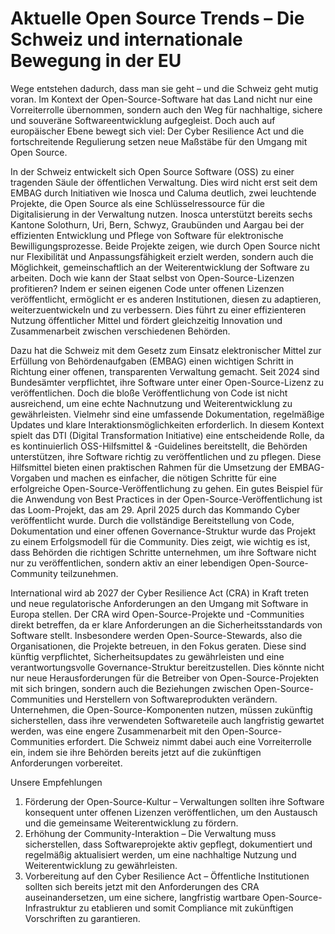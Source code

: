 # Aktuelle Open Source Trends – Die Schweiz und internationale Bewegung in der EU

Wege entstehen dadurch, dass man sie geht – und die Schweiz geht mutig voran. Im Kontext der Open-Source-Software hat das Land nicht nur eine Vorreiterrolle übernommen, sondern auch den Weg für nachhaltige, sichere und souveräne Softwareentwicklung aufgegleist. Doch auch auf europäischer Ebene bewegt sich viel: Der Cyber Resilience Act und die fortschreitende Regulierung setzen neue Maßstäbe für den Umgang mit Open Source.

In der Schweiz entwickelt sich Open Source Software (OSS) zu einer tragenden Säule der öffentlichen Verwaltung. Dies wird nicht erst seit dem EMBAG durch Initiativen wie Inosca und Caluma deutlich, zwei leuchtende Projekte, die Open Source als eine Schlüsselressource für die Digitalisierung in der Verwaltung nutzen. Inosca unterstützt bereits sechs Kantone Solothurn, Uri, Bern, Schwyz, Graubünden und Aargau bei der effizienten Entwicklung und Pflege von Software für elektronische Bewilligungsprozesse. Beide Projekte zeigen, wie durch Open Source nicht nur Flexibilität und Anpassungsfähigkeit erzielt werden, sondern auch die Möglichkeit, gemeinschaftlich an der Weiterentwicklung der Software zu arbeiten. Doch wie kann der Staat selbst von Open-Source-Lizenzen profitieren? Indem er seinen eigenen Code unter offenen Lizenzen veröffentlicht, ermöglicht er es anderen Institutionen, diesen zu adaptieren, weiterzuentwickeln und zu verbessern. Dies führt zu einer effizienteren Nutzung öffentlicher Mittel und fördert gleichzeitig Innovation und Zusammenarbeit zwischen verschiedenen Behörden.

Dazu hat die Schweiz mit dem Gesetz zum Einsatz elektronischer Mittel zur Erfüllung von Behördenaufgaben (EMBAG) einen wichtigen Schritt in Richtung einer offenen, transparenten Verwaltung gemacht. Seit 2024 sind Bundesämter verpflichtet, ihre Software unter einer Open-Source-Lizenz zu veröffentlichen. Doch die bloße Veröffentlichung von Code ist nicht ausreichend, um eine echte Nachnutzung und Weiterentwicklung zu gewährleisten. Vielmehr sind eine umfassende Dokumentation, regelmäßige Updates und klare Interaktionsmöglichkeiten erforderlich. In diesem Kontext spielt das DTI (Digital Transformation Initiative) eine entscheidende Rolle, da es kontinuierlich OSS-Hilfsmittel & -Guidelines bereitstellt, die Behörden unterstützen, ihre Software richtig zu veröffentlichen und zu pflegen. Diese Hilfsmittel bieten einen praktischen Rahmen für die Umsetzung der EMBAG-Vorgaben und machen es einfacher, die nötigen Schritte für eine erfolgreiche Open-Source-Veröffentlichung zu gehen. Ein gutes Beispiel für die Anwendung von Best Practices in der Open-Source-Veröffentlichung ist das Loom-Projekt, das am 29. April 2025 durch das Kommando Cyber veröffentlicht wurde. Durch die vollständige Bereitstellung von Code, Dokumentation und einer offenen Governance-Struktur wurde das Projekt zu einem Erfolgsmodell für die Community. Dies zeigt, wie wichtig es ist, dass Behörden die richtigen Schritte unternehmen, um ihre Software nicht nur zu veröffentlichen, sondern aktiv an einer lebendigen Open-Source-Community teilzunehmen.

International wird ab 2027 der Cyber Resilience Act (CRA) in Kraft treten und neue regulatorische Anforderungen an den Umgang mit Software in Europa stellen. Der CRA wird Open-Source-Projekte und -Communities direkt betreffen, da er klare Anforderungen an die Sicherheitsstandards von Software stellt. Insbesondere werden Open-Source-Stewards, also die Organisationen, die Projekte betreuen, in den Fokus geraten. Diese sind künftig verpflichtet, Sicherheitsupdates zu gewährleisten und eine verantwortungsvolle Governance-Struktur bereitzustellen. Dies könnte nicht nur neue Herausforderungen für die Betreiber von Open-Source-Projekten mit sich bringen, sondern auch die Beziehungen zwischen Open-Source-Communities und Herstellern von Softwareprodukten verändern. Unternehmen, die Open-Source-Komponenten nutzen, müssen zukünftig sicherstellen, dass ihre verwendeten Softwareteile auch langfristig gewartet werden, was eine engere Zusammenarbeit mit den Open-Source-Communities erfordert. Die Schweiz nimmt dabei auch eine Vorreiterrolle ein, indem sie ihre Behörden bereits jetzt auf die zukünftigen Anforderungen vorbereitet.

Unsere Empfehlungen
1.	Förderung der Open-Source-Kultur – Verwaltungen sollten ihre Software konsequent unter offenen Lizenzen veröffentlichen, um den Austausch und die gemeinsame Weiterentwicklung zu fördern.
2.	Erhöhung der Community-Interaktion – Die Verwaltung muss sicherstellen, dass Softwareprojekte aktiv gepflegt, dokumentiert und regelmäßig aktualisiert werden, um eine nachhaltige Nutzung und Weiterentwicklung zu gewährleisten.
3.	Vorbereitung auf den Cyber Resilience Act – Öffentliche Institutionen sollten sich bereits jetzt mit den Anforderungen des CRA auseinandersetzen, um eine sichere, langfristig wartbare Open-Source-Infrastruktur zu etablieren und somit Compliance mit zukünftigen Vorschriften zu garantieren.
